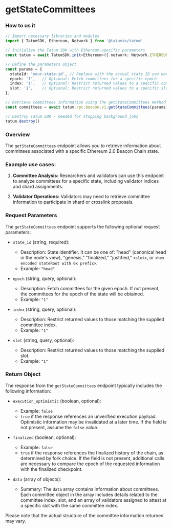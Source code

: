 # getStateCommittees

### How to us it 

```Typescript
// Import necessary libraries and modules
import { TatumSDK, Ethereum, Network } from '@tatumio/tatum'

// Initialize the Tatum SDK with Ethereum-specific parameters
const tatum = await TatumSDK.init<Ethereum>({ network: Network.ETHEREUM })

// Define the parameters object
const params = {
  stateId: 'your-state-id', // Replace with the actual state ID you want to use
  epoch: '1',   // Optional: Fetch committees for a specific epoch
  index: '1',   // Optional: Restrict returned values to a specific committee index
  slot: '1',    // Optional: Restrict returned values to a specific slot
};

// Retrieve committees information using the getStateCommittees method
const committees = await tatum.rpc.beacon.v1.getStateCommittees(params);

// Destroy Tatum SDK - needed for stopping background jobs
tatum.destroy()
```

### Overview

The `getStateCommittees` endpoint allows you to retrieve information about committees associated with a specific Ethereum 2.0 Beacon Chain state.

### Example use cases:

1. **Committee Analysis:** 
   Researchers and validators can use this endpoint to analyze committees for a specific state, including validator indices and shard assignments.

2. **Validator Operations:** 
   Validators may need to retrieve committee information to participate in shard or crosslink proposals.

### Request Parameters

The `getStateCommittees` endpoint supports the following optional request parameters:

- `state_id` (string, required):
  - Description: State identifier. It can be one of: "head" (canonical head in the node's view), "genesis," "finalized," "justified," `<slot>`, or `<hex encoded stateRoot with 0x prefix>`.
  - Example: `"head"`

- `epoch` (string, query, optional):
  - Description: Fetch committees for the given epoch. If not present, the committees for the epoch of the state will be obtained.
  - Example: `"1"`

- `index` (string, query, optional):
  - Description: Restrict returned values to those matching the supplied committee index.
  - Example: `"1"`

- `slot` (string, query, optional):
  - Description: Restrict returned values to those matching the supplied slot.
  - Example: `"1"`

### Return Object

The response from the `getStateCommittees` endpoint typically includes the following information:

- `execution_optimistic` (boolean, optional):
  - Example: `false`
  - `true` if the response references an unverified execution payload. Optimistic information may be invalidated at a later time. If the field is not present, assume the `false` value.

- `finalized` (boolean, optional):
  - Example: `false`
  - `true` if the response references the finalized history of the chain, as determined by fork choice. If the field is not present, additional calls are necessary to compare the epoch of the requested information with the finalized checkpoint.

- `data` (array of objects):
  - Summary: The `data` array contains information about committees. Each committee object in the array includes details related to the committee index, slot, and an array of validators assigned to attest at a specific slot with the same committee index.

Please note that the actual structure of the committee information returned may vary. 
